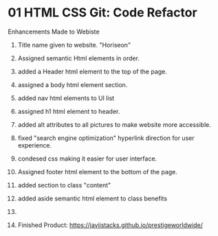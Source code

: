 # 01 HTML CSS Git: Code Refactor

Enhancements Made to Webiste 

1. Title name given to website. "Horiseon"
2. Assigned semantic Html elements in order. 
3. added a Header html element to the top of the page.
4. assigned a body html element section.
5. added nav html elements to Ul list 
6. assigned h1 html element to header.
7. added alt attributes to all pictures to make website more accessible.
8. fixed "search engine optimization" hyperlink direction for user experience.
9. condesed css making it easier for user interface.
10. Assigned footer html element to the bottom of the page.
11. added section to class "content"
12. added aside semantic html element to class benefits 
13. 

11. Finished Product: https://javiistacks.github.io/prestigeworldwide/
